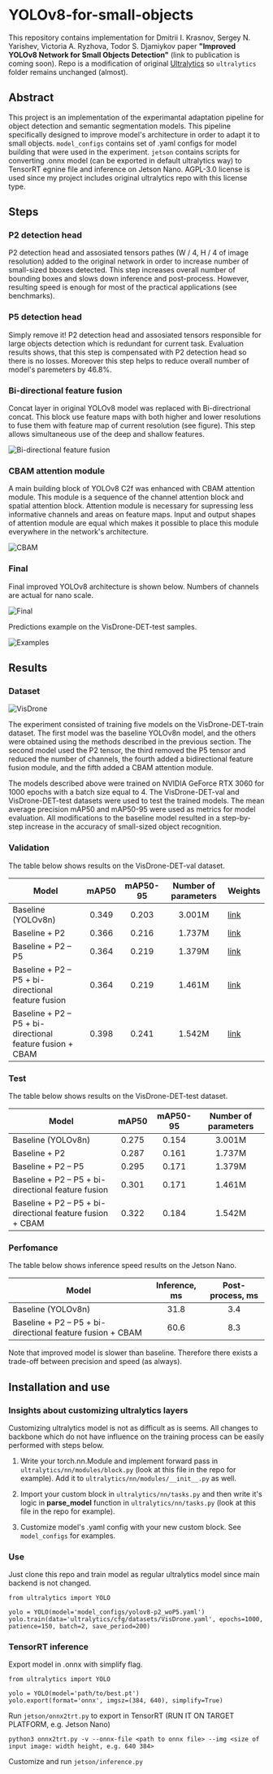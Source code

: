 # YOLOv8-for-small-objects
This repository contains implementation for Dmitrii I. Krasnov, Sergey N. Yarishev, Victoria A. Ryzhova,  Todor S. Djamiykov paper **"Improved YOLOv8 Network for Small Objects Detection"** (link to publication is coming soon). Repo is a modification of original [Ultralytics](https://github.com/ultralytics/ultralytics) so `ultralytics` folder remains unchanged (almost).

## Abstract
This project is an implementation of the experimantal adaptation pipeline for object detection and semantic segmentation models. 
This pipeline specifically designed to improve model's architecture in order to adapt it to small objects.
`model_configs` contains set of .yaml configs for model building that were used in the experiment. `jetson` contains scripts for converting .onnx model (can be exported in default ultralytics way) to TensorRT egnine file and inference on Jetson Nano. AGPL-3.0 license is used since my project includes original ultralytics repo with this license type.

## Steps

### P2 detection head

P2 detection head and assosiated tensors pathes (W / 4, H / 4 of image resolution) added to the original network in order to increase number of small-sized bboxes detected. This step increases overall number of bounding boxes and slows down inference and post-process. However, resulting speed is enough for most of the practical applications (see benchmarks).

### P5 detection head

Simply remove it! P2 detection head and assosiated tensors responsible for large objects detection which is redundant for current task. Evaluation results shows, that this step is compensated with P2 detection head so there is no losses. Moreover this step helps to reduce overall number of model's paremeters by 46.8%.

### Bi-directional feature fusion

Concat layer in original YOLOv8 model was replaced with Bi-directrional concat. This block use feature maps with both higher and lower resolutions to fuse them with feature map of current resolution (see figure). This step allows simultaneous use of the deep and shallow features.

![Bi-directional feature fusion](/assets/bi_directional_fusion.png)

### CBAM attention module

A main building block of YOLOv8 C2f was enhanced with CBAM attention module. This module is a sequence of the channel attention block and spatial attention block. Attention module is necessary for supressing less informative channels and areas on feature maps. Input and output shapes of attention module are equal which makes it possible to place this module everywhere in the network's architecture.

![CBAM](/assets/cbam.png)

### Final

Final improved YOLOv8 architecture is shown below. Numbers of channels are actual for nano scale.

![Final](/assets/arch.png)

Predictions example on the VisDrone-DET-test samples.

![Examples](/assets/predictions.png)

## Results

### Dataset

![VisDrone](/assets/vis_drone.png)

The experiment consisted of training five models on the VisDrone-DET-train dataset. The first model was the baseline YOLOv8n model, and the others were obtained using the methods described in the previous section. The second model used the P2 tensor, the third removed the P5 tensor and reduced the number of channels, the fourth added a bidirectional feature fusion module, and the fifth added a CBAM attention module.

The models described above were trained on NVIDIA GeForce RTX 3060 for 1000 epochs with a batch size equal to 4. The VisDrone-DET-val and VisDrone-DET-test datasets were used to test the trained models. The mean average precision mAP50 and mAP50-95 were used as metrics for model evaluation. All modifications to the baseline model resulted in a step-by-step increase in the accuracy of small-sized object recognition.

### Validation

The table below shows results on the VisDrone-DET-val dataset.

| Model                                                     | mAP50   | mAP50-95 | Number of parameters | Weights |
| --------                                                  | :-----: | :------: | :------------------: | ------- |
| Baseline (YOLOv8n)                                        | 0.349   | 0.203    | 3.001M               | [link](https://drive.google.com/file/d/188Wgp5tGGnmmaDP-J9C20gh8taauxX12/view?usp=sharing) |
| Baseline + P2                                             | 0.366   | 0.216    | 1.737M               | [link](https://drive.google.com/file/d/1e5iVQoKbI6C1AQPIQN4uOeQJrtb0A9pW/view?usp=sharing) |
| Baseline + P2 – P5                                        | 0.364   | 0.219    | 1.379M               | [link](https://drive.google.com/file/d/1Za6zRlKpeCx1KbDnT2xEAF3kGCmh2Trn/view?usp=sharing) |
| Baseline + P2 – P5 + bi-directional feature fusion        | 0.364   | 0.219    | 1.461M               | [link](https://drive.google.com/file/d/15SYiEF58HBiJ2djZyiOY0uroG7cdpvM0/view?usp=sharing) |
| Baseline + P2 – P5 + bi-directional feature fusion + CBAM | 0.398   | 0.241    | 1.542M               | [link](https://drive.google.com/file/d/1pt2wfe24ZGJz730o2hHgYuWX0cO_LBA7/view?usp=sharing) |


### Test

The table below shows results on the VisDrone-DET-test dataset.

| Model                                                     | mAP50   | mAP50-95 | Number of parameters |
| --------                                                  | :-----: | :------: | :------------------: |
| Baseline (YOLOv8n)                                        | 0.275   | 0.154    | 3.001M               |
| Baseline + P2                                             | 0.287   | 0.161    | 1.737M               |
| Baseline + P2 – P5                                        | 0.295   | 0.171    | 1.379M               |
| Baseline + P2 – P5 + bi-directional feature fusion        | 0.301   | 0.171    | 1.461M               |
| Baseline + P2 – P5 + bi-directional feature fusion + CBAM | 0.322   | 0.184    | 1.542M               |

### Perfomance

The table below shows inference speed results on the Jetson Nano.

| Model | Inference, ms | Post-process, ms |
| ---- | :------------:| :-------------: |
| Baseline (YOLOv8n) | 31.8 | 3.4 |
| Baseline + P2 – P5 + bi-directional feature fusion + CBAM | 60.6 | 8.3 |

Note that improved model is slower than baseline. Therefore there exists a trade-off between precision and speed (as always).

## Installation and use

### Insights about customizing ultralytics layers

Customizing ultralytics model is not as difficult as is seems. All changes to backbone which do not have influence on the training process can be easily performed with steps below.

1. Write your torch.nn.Module and implement forward pass in `ultralytics/nn/modules/block.py` (look at this file in the repo for example). Add it to `ultralytics/nn/modules/__init__.py` as well.

2. Import your custom block in `ultralytics/nn/tasks.py` and then write it's logic in **parse_model** function in `ultralytics/nn/tasks.py` (look at this file in the repo for example).

3. Customize model's .yaml config with your new custom block. See `model_configs` for examples.

### Use

Just clone this repo and train model as regular ultralytics model since main backend is not changed.

```
from ultralytics import YOLO

yolo = YOLO(model='model_configs/yolov8-p2_woP5.yaml')
yolo.train(data='ultralytics/cfg/datasets/VisDrone.yaml', epochs=1000, patience=150, batch=2, save_period=200)
```

### TensorRT inference

Export model in .onnx with simplify flag.

```
from ultralytics import YOLO

yolo = YOLO(model='path/to/best.pt')
yolo.export(format='onnx', imgsz=(384, 640), simplify=True)
```

Run `jetson/onnx2trt.py` to export in TensorRT (RUN IT ON TARGET PLATFORM, e.g. Jetson Nano)

`python3 onnx2trt.py -v --onnx-file <path to onnx file> --img <size of input image: width height, e.g. 640 384>`

Customize and run `jetson/inference.py`